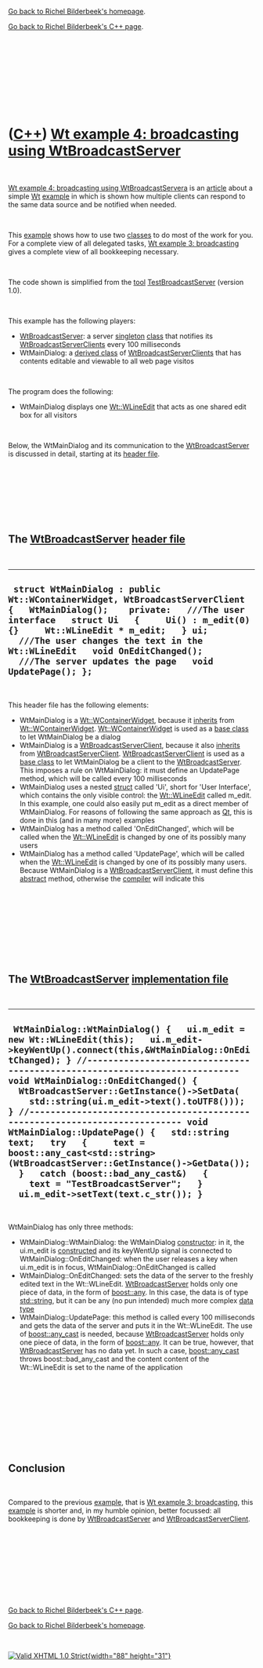 [Go back to Richel Bilderbeek's homepage](index.htm).

[Go back to Richel Bilderbeek's C++ page](Cpp.htm).

 

 

 

 

 

([C++](Cpp.htm)) [Wt example 4: broadcasting using WtBroadcastServer](CppWtExample4.htm)
========================================================================================

 

[Wt example 4: broadcasting using WtBroadcastServera](CppWtExample4.htm)
is an [article](CppArticle.htm) about a simple [Wt](CppWt.htm)
[example](CppWtExample.htm) in which is shown how multiple clients can
respond to the same data source and be notified when needed.

 

This [example](CppWtExample.htm) shows how to use two
[classes](CppClass.htm) to do most of the work for you. For a complete
view of all delegated tasks, [Wt example 3:
broadcasting](CppWtExample3.htm) gives a complete view of all
bookkeeping necessary.

 

The code shown is simplified from the [tool](Tools.htm)
[TestBroadcastServer](ToolTestBroadcastServer.htm) (version 1.0).

 

This example has the following players:

-   [WtBroadcastServer](CppWtBroadcastServer.htm): a server
    [singleton](CppSingleton.htm) [class](CppClass.htm) that notifies
    its [WtBroadcastServerClients](CppWtBroadcastServerClient.htm) every
    100 milliseconds
-   WtMainDialog: a [derived class](CppDerivedClass.htm) of
    [WtBroadcastServerClients](CppWtBroadcastServerClient.htm) that has
    contents editable and viewable to all web page visitos

 

The program does the following:

-   WtMainDialog displays one [Wt::WLineEdit](CppWLineEdit.htm) that
    acts as one shared edit box for all visitors

 

Below, the WtMainDialog and its communication to the
[WtBroadcastServer](CppWtBroadcastServer.htm) is discussed in detail,
starting at its [header file](CppHeaderFile.htm).

 

 

 

 

The [WtBroadcastServer](CppWtBroadcastServer.htm) [header file](CppHeaderFile.htm)
----------------------------------------------------------------------------------

 

  ----------------------------------------------------------------------------------------------------------------------------------------------------------------------------------------------------------------------------------------------------------------------------------------------------------------------------------------------------------
  ` struct WtMainDialog : public Wt::WContainerWidget, WtBroadcastServerClient {   WtMainDialog();    private:   ///The user interface   struct Ui   {     Ui() : m_edit(0) {}     Wt::WLineEdit * m_edit;   } ui;    ///The user changes the text in the Wt::WLineEdit   void OnEditChanged();    ///The server updates the page   void UpdatePage(); };`
  ----------------------------------------------------------------------------------------------------------------------------------------------------------------------------------------------------------------------------------------------------------------------------------------------------------------------------------------------------------

 

This header file has the following elements:

-   WtMainDialog is a [Wt::WContainerWidget](CppWContainerWidget.htm),
    because it [inherits](CppInheritance.htm) from
    [Wt::WContainerWidget](CppWContainerWidget.htm).
    [Wt::WContainerWidget](CppWContainerWidget.htm) is used as a [base
    class](CppBaseClass.htm) to let WtMainDialog be a dialog
-   WtMainDialog is a
    [WtBroadcastServerClient](CppWtBroadcastServerClient.htm), because
    it also [inherits](CppInheritance.htm) from
    [WtBroadcastServerClient](CppWtBroadcastServerClient.htm).
    [WtBroadcastServerClient](CppWtBroadcastServerClient.htm) is used as
    a [base class](CppBaseClass.htm) to let WtMainDialog be a client to
    the [WtBroadcastServer](CppWtBroadcastServer.htm). This imposes a
    rule on WtMainDialog: it must define an UpdatePage method, which
    will be called every 100 milliseconds
-   WtMainDialog uses a nested [struct](CppStruct.htm) called 'Ui',
    short for 'User Interface', which contains the only visible control:
    the [Wt::WLineEdit](CppWLineEdit.htm) called m\_edit. In this
    example, one could also easily put m\_edit as a direct member
    of WtMainDialog. For reasons of following the same approach as
    [Qt](CppQt.htm), this is done in this (and in many more) examples
-   WtMainDialog has a method called 'OnEditChanged', which will be
    called when the [Wt::WLineEdit](CppWLineEdit.htm) is changed by one
    of its possibly many users
-   WtMainDialog has a method called 'UpdatePage', which will be called
    when the [Wt::WLineEdit](CppWLineEdit.htm) is changed by one of its
    possibly many users. Because WtMainDialog is a
    [WtBroadcastServerClient](CppWtBroadcastServerClient.htm), it must
    define this [abstract](CppAbstract.htm) method, otherwise the
    [compiler](CppCompiler.htm) will indicate this

 

 

 

 

 

The [WtBroadcastServer](CppWtBroadcastServer.htm) [implementation file](CppImplementationFile.htm)
--------------------------------------------------------------------------------------------------

 

  ------------------------------------------------------------------------------------------------------------------------------------------------------------------------------------------------------------------------------------------------------------------------------------------------------------------------------------------------------------------------------------------------------------------------------------------------------------------------------------------------------------------------------------------------------------------------------------------------------------------------------------------------------------------------------------------------------------------------
  ` WtMainDialog::WtMainDialog() {   ui.m_edit = new Wt::WLineEdit(this);   ui.m_edit->keyWentUp().connect(this,&WtMainDialog::OnEditChanged); } //--------------------------------------------------------------------------- void WtMainDialog::OnEditChanged() {   WtBroadcastServer::GetInstance()->SetData(     std::string(ui.m_edit->text().toUTF8())); } //--------------------------------------------------------------------------- void WtMainDialog::UpdatePage() {   std::string text;   try   {     text = boost::any_cast<std::string>(WtBroadcastServer::GetInstance()->GetData());   }   catch (boost::bad_any_cast&)   {     text = "TestBroadcastServer";   }   ui.m_edit->setText(text.c_str()); }`
  ------------------------------------------------------------------------------------------------------------------------------------------------------------------------------------------------------------------------------------------------------------------------------------------------------------------------------------------------------------------------------------------------------------------------------------------------------------------------------------------------------------------------------------------------------------------------------------------------------------------------------------------------------------------------------------------------------------------------

 

WtMainDialog has only three methods:

-   WtMainDialog::WtMainDialog: the WtMainDialog
    [constructor](CppConstructor.htm): in it, the ui.m\_edit is
    [constructed](CppConstructor.htm) and its keyWentUp signal is
    connected to WtMainDialog::OnEditChanged: when the user releases a
    key when ui.m\_edit is in focus, WtMainDialog::OnEditChanged is
    called
-   WtMainDialog::OnEditChanged: sets the data of the server to the
    freshly edited text in the Wt::WLineEdit.
    [WtBroadcastServer](CppWtBroadcastServer.htm) holds only one piece
    of data, in the form of [boost::any](CppAny.htm). In this case, the
    data is of type [std::string](CppString.htm), but it can be any (no
    pun intended) much more complex [data type](CppDataType.htm)
-   WtMainDialog::UpdatePage: this method is called every 100
    milliseconds and gets the data of the server and puts it in the
    Wt::WLineEdit. The use of [boost::any\_cast](CppAny_cast.htm) is
    needed, because [WtBroadcastServer](CppWtBroadcastServer.htm) holds
    only one piece of data, in the form of [boost::any](CppAny.htm). It
    can be true, however, that
    [WtBroadcastServer](CppWtBroadcastServer.htm) has no data yet. In
    such a case, [boost::any\_cast](CppAny_cast.htm) throws
    boost::bad\_any\_cast and the content content of the Wt::WLineEdit
    is set to the name of the application

 

 

 

 

 

Conclusion
----------

 

Compared to the previous [example](CppWtExample.htm), that is [Wt
example 3: broadcasting](CppWtExample3.htm), this
[example](CppWtExample.htm) is shorter and, in my humble opinion, better
focussed: all bookkeeping is done by
[WtBroadcastServer](CppWtBroadcastServer.htm) and
[WtBroadcastServerClient](CppWtBroadcastServerClient.htm).

 

 

 

 

 

[Go back to Richel Bilderbeek's C++ page](Cpp.htm).

[Go back to Richel Bilderbeek's homepage](index.htm).

 

[![Valid XHTML 1.0 Strict](valid-xhtml10.png){width="88"
height="31"}](http://validator.w3.org/check?uri=referer)
